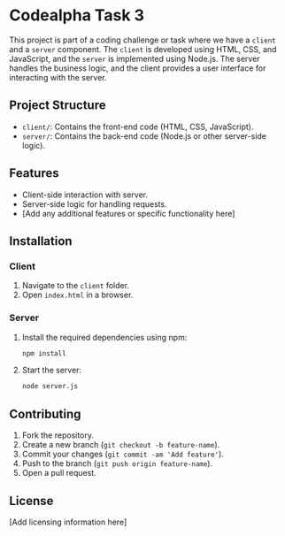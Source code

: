 
# Codealpha Task 3

This project is part of a coding challenge or task where we have a `client` and a `server` component. The `client` is developed using HTML, CSS, and JavaScript, and the `server` is implemented using Node.js. The server handles the business logic, and the client provides a user interface for interacting with the server.

## Project Structure
- `client/`: Contains the front-end code (HTML, CSS, JavaScript).
- `server/`: Contains the back-end code (Node.js or other server-side logic).

## Features
- Client-side interaction with server.
- Server-side logic for handling requests.
- [Add any additional features or specific functionality here]

## Installation

### Client
1. Navigate to the `client` folder.
2. Open `index.html` in a browser.

### Server
1. Install the required dependencies using npm:
   ```bash
   npm install
   ```
2. Start the server:
   ```bash
   node server.js
   ```

## Contributing
1. Fork the repository.
2. Create a new branch (`git checkout -b feature-name`).
3. Commit your changes (`git commit -am 'Add feature'`).
4. Push to the branch (`git push origin feature-name`).
5. Open a pull request.

## License
[Add licensing information here]
